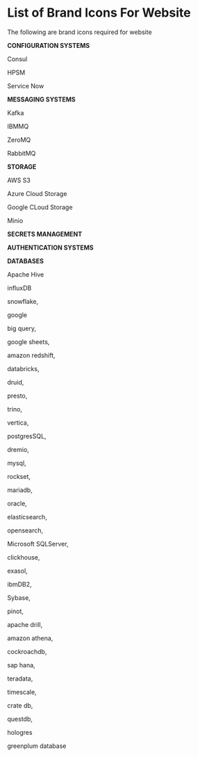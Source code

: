# List of Brand Icons For Website

The following are brand icons required for website



**CONFIGURATION SYSTEMS**

Consul

HPSM

Service Now



**MESSAGING SYSTEMS**

Kafka

IBMMQ

ZeroMQ

RabbitMQ



**STORAGE**

AWS S3

Azure Cloud Storage

Google CLoud Storage

Minio



**SECRETS MANAGEMENT**



**AUTHENTICATION SYSTEMS**



**DATABASES**

Apache Hive

influxDB

snowflake,

google 

big query, 

google sheets, 

amazon redshift, 

databricks, 

druid, 

presto, 

trino, 

vertica, 

postgresSQL, 

dremio,

mysql, 

rockset,

mariadb,

oracle,

elasticsearch, 

opensearch, 

Microsoft SQLServer, 

clickhouse, 

exasol,

ibmDB2, 

Sybase, 

pinot, 

apache drill, 

amazon athena, 

cockroachdb, 

sap hana, 

teradata, 

timescale, 

crate db, 

questdb, 

hologres

greenplum database 

